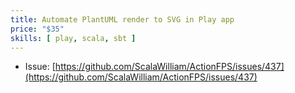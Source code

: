 ```yaml
---
title: Automate PlantUML render to SVG in Play app
price: "$35"
skills: [ play, scala, sbt ]
---
```


- Issue: [https://github.com/ScalaWilliam/ActionFPS/issues/437](https://github.com/ScalaWilliam/ActionFPS/issues/437)
